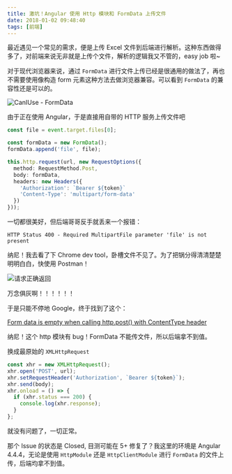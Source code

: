 ```yaml
---
title: 激坑！Angular 使用 Http 模块和 FormData 上传文件
date: 2018-01-02 09:48:40
tags: [前端]
---
```


最近遇见一个常见的需求，便是上传 Excel 文件到后端进行解析。这种东西做得多了，对前端来说无非就是上传个文件，解析的逻辑我又不管的，easy job 啦~

<!-- more -->

对于现代浏览器来说，通过 `FormData` 进行文件上传已经是很通用的做法了，再也不需要使用像构造 form 元素这种方法去做浏览器兼容。可以看到 `FormData` 的兼容性还是可以的。

![CanIUse - FormData](https://static.ryancui.com/images/caniuse-formdata.png)

由于正在使用 Angular，于是直接用自带的 HTTP 服务上传文件吧

```typescript
const file = event.target.files[0];

const formData = new FormData();
formData.append('file', file);

this.http.request(url, new RequestOptions({
  method: RequestMethod.Post,
  body: formData,
  headers: new Headers({
    'Authorization': `Bearer ${token}`
    'Content-Type': 'multipart/form-data'
  })
}));
```

一切都很美好，但后端哥哥反手就丢来一个报错：

```
HTTP Status 400 - Required MultipartFile parameter 'file' is not present
```

纳尼！我去看了下 Chrome dev tool，卧槽文件不见了。为了把锅分得清清楚楚明明白白，快使用 Postman！

![请求正确返回](https://static.ryancui.com/images/postman-result.png)

万念俱灰啊！！！！！！

于是只能不停地 Google，终于找到了这个：

[Form data is empty when calling http.post() with ContentType header](https://github.com/angular/angular/issues/13241)

纳尼！这个 http 模块有 bug！FormData 不能传文件，所以后端拿不到值。

换成最原始的 `XMLHttpRequest`

```typescript
const xhr = new XMLHttpRequest();
xhr.open('POST', url);
xhr.setRequestHeader('Authorization', `Bearer ${token}`);
xhr.send(body);
xhr.onload = () => {
  if (xhr.status === 200) {
    console.log(xhr.response);
  }
};
```

就没有问题了，一切正常。

那个 Issue 的状态是 Closed, 目测可能在 5+ 修复了？我这里的环境是 Angular 4.4.4，无论是使用 `HttpModule` 还是 `HttpClientModule` 进行 `FormData` 的文件上传，后端均拿不到值。

